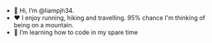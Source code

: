 - 👋 Hi, I’m @liampjh34.
- ❤️ I enjoy running, hiking and travelling. 95% chance I'm thinking of being on a mountain.
- 🧠 I’m learning how to code in my spare time

<!---
liampjh34/liampjh34 is a ✨ special ✨ repository because its `README.md` (this file) appears on your GitHub profile.
You can click the Preview link to take a look at your changes.
--->
